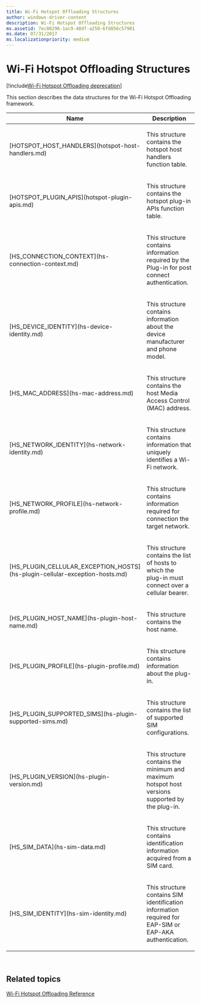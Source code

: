 ```yaml
---
title: Wi-Fi Hotspot Offloading Structures
author: windows-driver-content
description: Wi-Fi Hotspot Offloading Structures
ms.assetid: 7ec80296-1ac9-48df-a250-6fd856c57901
ms.date: 07/31/2017
ms.localizationpriority: medium
---
```


# Wi-Fi Hotspot Offloading Structures

[!include[Wi-Fi Hotspot Offloading deprecation](wi-fi-hotspot-offloading-deprecation.md)]

This section describes the data structures for the Wi-Fi Hotspot Offloading framework.

<table>
<colgroup>
<col width="50%" />
<col width="50%" />
</colgroup>
<thead>
<tr class="header">
<th>Name</th>
<th>Description</th>
</tr>
</thead>
<tbody>
<tr class="odd">
<td><p>[HOTSPOT_HOST_HANDLERS](hotspot-host-handlers.md)</p></td>
<td><p>This structure contains the hotspot host handlers function table.</p></td>
</tr>
<tr class="even">
<td><p>[HOTSPOT_PLUGIN_APIS](hotspot-plugin-apis.md)</p></td>
<td><p>This structure contains the hotspot plug-in APIs function table.</p></td>
</tr>
<tr class="odd">
<td><p>[HS_CONNECTION_CONTEXT](hs-connection-context.md)</p></td>
<td><p>This structure contains information required by the Plug-in for post connect authentication.</p></td>
</tr>
<tr class="even">
<td><p>[HS_DEVICE_IDENTITY](hs-device-identity.md)</p></td>
<td><p>This structure contains information about the device manufacturer and phone model.</p></td>
</tr>
<tr class="odd">
<td><p>[HS_MAC_ADDRESS](hs-mac-address.md)</p></td>
<td><p>This structure contains the host Media Access Control (MAC) address.</p></td>
</tr>
<tr class="even">
<td><p>[HS_NETWORK_IDENTITY](hs-network-identity.md)</p></td>
<td><p>This structure contains information that uniquely identifies a Wi-Fi network.</p></td>
</tr>
<tr class="odd">
<td><p>[HS_NETWORK_PROFILE](hs-network-profile.md)</p></td>
<td><p>This structure contains information required for connection the target network.</p></td>
</tr>
<tr class="even">
<td><p>[HS_PLUGIN_CELLULAR_EXCEPTION_HOSTS](hs-plugin-cellular-exception-hosts.md)</p></td>
<td><p>This structure contains the list of hosts to which the plug-in must connect over a cellular bearer.</p></td>
</tr>
<tr class="odd">
<td><p>[HS_PLUGIN_HOST_NAME](hs-plugin-host-name.md)</p></td>
<td><p>This structure contains the host name.</p></td>
</tr>
<tr class="even">
<td><p>[HS_PLUGIN_PROFILE](hs-plugin-profile.md)</p></td>
<td><p>This structure contains information about the plug-in.</p></td>
</tr>
<tr class="odd">
<td><p>[HS_PLUGIN_SUPPORTED_SIMS](hs-plugin-supported-sims.md)</p></td>
<td><p>This structure contains the list of supported SIM configurations.</p></td>
</tr>
<tr class="even">
<td><p>[HS_PLUGIN_VERSION](hs-plugin-version.md)</p></td>
<td><p>This structure contains the minimum and maximum hotspot host versions supported by the plug-in.</p></td>
</tr>
<tr class="odd">
<td><p>[HS_SIM_DATA](hs-sim-data.md)</p></td>
<td><p>This structure contains identification information acquired from a SIM card.</p></td>
</tr>
<tr class="even">
<td><p>[HS_SIM_IDENTITY](hs-sim-identity.md)</p></td>
<td><p>This structure contains SIM identification information required for EAP-SIM or EAP-AKA authentication.</p></td>
</tr>
</tbody>
</table>

 

## Related topics
[Wi-Fi Hotspot Offloading Reference](wi-fi-hotspot-offloading-reference.md)  



